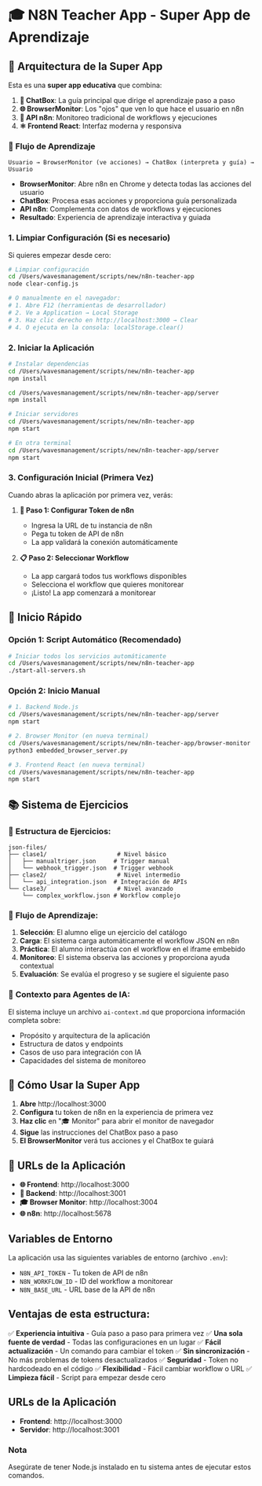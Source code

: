 # 🎓 N8N Teacher App - Super App de Aprendizaje

## 🚀 Arquitectura de la Super App

Esta es una **super app educativa** que combina:

1. **🎯 ChatBox**: La guía principal que dirige el aprendizaje paso a paso
2. **🌐 BrowserMonitor**: Los "ojos" que ven lo que hace el usuario en n8n
3. **🔧 API n8n**: Monitoreo tradicional de workflows y ejecuciones
4. **⚛️ Frontend React**: Interfaz moderna y responsiva

### 🎯 Flujo de Aprendizaje

```
Usuario → BrowserMonitor (ve acciones) → ChatBox (interpreta y guía) → Usuario
```

- **BrowserMonitor**: Abre n8n en Chrome y detecta todas las acciones del usuario
- **ChatBox**: Procesa esas acciones y proporciona guía personalizada
- **API n8n**: Complementa con datos de workflows y ejecuciones
- **Resultado**: Experiencia de aprendizaje interactiva y guiada

### 1. Limpiar Configuración (Si es necesario)

Si quieres empezar desde cero:

```bash
# Limpiar configuración
cd /Users/wavesmanagement/scripts/new/n8n-teacher-app
node clear-config.js

# O manualmente en el navegador:
# 1. Abre F12 (herramientas de desarrollador)
# 2. Ve a Application → Local Storage
# 3. Haz clic derecho en http://localhost:3000 → Clear
# 4. O ejecuta en la consola: localStorage.clear()
```

### 2. Iniciar la Aplicación

```bash
# Instalar dependencias
cd /Users/wavesmanagement/scripts/new/n8n-teacher-app
npm install

cd /Users/wavesmanagement/scripts/new/n8n-teacher-app/server
npm install

# Iniciar servidores
cd /Users/wavesmanagement/scripts/new/n8n-teacher-app
npm start

# En otra terminal
cd /Users/wavesmanagement/scripts/new/n8n-teacher-app/server
npm start
```

### 3. Configuración Inicial (Primera Vez)

Cuando abras la aplicación por primera vez, verás:

1. **🔧 Paso 1: Configurar Token de n8n**
   - Ingresa la URL de tu instancia de n8n
   - Pega tu token de API de n8n
   - La app validará la conexión automáticamente

2. **📋 Paso 2: Seleccionar Workflow**
   - La app cargará todos tus workflows disponibles
   - Selecciona el workflow que quieres monitorear
   - ¡Listo! La app comenzará a monitorear

## 🚀 Inicio Rápido

### Opción 1: Script Automático (Recomendado)

```bash
# Iniciar todos los servicios automáticamente
cd /Users/wavesmanagement/scripts/new/n8n-teacher-app
./start-all-servers.sh
```

### Opción 2: Inicio Manual

```bash
# 1. Backend Node.js
cd /Users/wavesmanagement/scripts/new/n8n-teacher-app/server
npm start

# 2. Browser Monitor (en nueva terminal)
cd /Users/wavesmanagement/scripts/new/n8n-teacher-app/browser-monitor
python3 embedded_browser_server.py

# 3. Frontend React (en nueva terminal)
cd /Users/wavesmanagement/scripts/new/n8n-teacher-app
npm start
```

## 📚 Sistema de Ejercicios

### 🎯 **Estructura de Ejercicios:**

```
json-files/
├── clase1/                    # Nivel básico
│   ├── manualtriger.json     # Trigger manual
│   └── webhook_trigger.json  # Trigger webhook
├── clase2/                    # Nivel intermedio
│   └── api_integration.json  # Integración de APIs
└── clase3/                    # Nivel avanzado
    └── complex_workflow.json # Workflow complejo
```

### 🔄 **Flujo de Aprendizaje:**

1. **Selección**: El alumno elige un ejercicio del catálogo
2. **Carga**: El sistema carga automáticamente el workflow JSON en n8n
3. **Práctica**: El alumno interactúa con el workflow en el iframe embebido
4. **Monitoreo**: El sistema observa las acciones y proporciona ayuda contextual
5. **Evaluación**: Se evalúa el progreso y se sugiere el siguiente paso

### 🤖 **Contexto para Agentes de IA:**

El sistema incluye un archivo `ai-context.md` que proporciona información completa sobre:
- Propósito y arquitectura de la aplicación
- Estructura de datos y endpoints
- Casos de uso para integración con IA
- Capacidades del sistema de monitoreo

## 🎯 Cómo Usar la Super App

1. **Abre** http://localhost:3000
2. **Configura** tu token de n8n en la experiencia de primera vez
3. **Haz clic** en "🎓 Monitor" para abrir el monitor de navegador
4. **Sigue** las instrucciones del ChatBox paso a paso
5. **El BrowserMonitor** verá tus acciones y el ChatBox te guiará

## 📱 URLs de la Aplicación

- **🌐 Frontend**: http://localhost:3000
- **🔧 Backend**: http://localhost:3001  
- **🎓 Browser Monitor**: http://localhost:3004
- **🌐 n8n**: http://localhost:5678

## Variables de Entorno

La aplicación usa las siguientes variables de entorno (archivo `.env`):

- `N8N_API_TOKEN` - Tu token de API de n8n
- `N8N_WORKFLOW_ID` - ID del workflow a monitorear
- `N8N_BASE_URL` - URL base de la API de n8n

## Ventajas de esta estructura:

✅ **Experiencia intuitiva** - Guía paso a paso para primera vez
✅ **Una sola fuente de verdad** - Todas las configuraciones en un lugar
✅ **Fácil actualización** - Un comando para cambiar el token
✅ **Sin sincronización** - No más problemas de tokens desactualizados
✅ **Seguridad** - Token no hardcodeado en el código
✅ **Flexibilidad** - Fácil cambiar workflow o URL
✅ **Limpieza fácil** - Script para empezar desde cero

## URLs de la Aplicación

- **Frontend**: http://localhost:3000
- **Servidor**: http://localhost:3001

### Nota
Asegúrate de tener Node.js instalado en tu sistema antes de ejecutar estos comandos. 